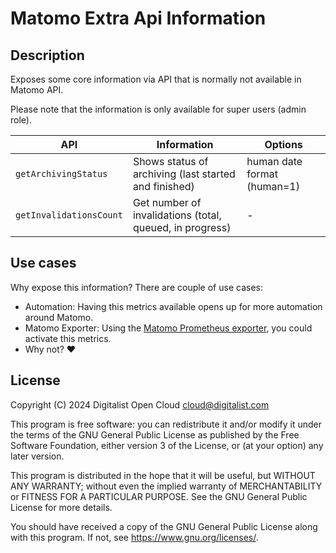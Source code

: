 # Matomo Extra Api Information

## Description

Exposes some core information via API that is normally not available in Matomo API.

Please note that the information is only available for super users (admin role).

| API                | Information        | Options            |
| ------------------ | ------------------ | ------------------ |
| `getArchivingStatus` | Shows status of archiving (last started and finished) | human date format (human=1) |
| `getInvalidationsCount` | Get number of invalidations (total, queued, in progress) | - |

## Use cases

Why expose this information? There are couple of use cases:

- Automation: Having this metrics available opens up for more automation around Matomo.
- Matomo Exporter: Using the [Matomo Prometheus exporter](https://github.com/Digitalist-Open-Cloud/Matomo-CLI?tab=readme-ov-file#prometheus-exporter), you could activate this metrics.
- Why not? ❤️

## License

Copyright (C) 2024 Digitalist Open Cloud <cloud@digitalist.com>

This program is free software: you can redistribute it and/or modify it under the terms of the GNU General Public License as published by the Free Software Foundation, either version 3 of the License, or (at your option) any later version.

This program is distributed in the hope that it will be useful, but WITHOUT ANY WARRANTY; without even the implied warranty of MERCHANTABILITY or FITNESS FOR A PARTICULAR PURPOSE.  See the GNU General Public License for more details.

You should have received a copy of the GNU General Public License along with this program.  If not, see <https://www.gnu.org/licenses/>.
